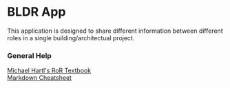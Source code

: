 # BLDR App

This application is designed to share different information between different roles in a single building/architectual project. 

### General Help
[Michael Hartl's RoR Textbook](https://www.railstutorial.org/book "Hartl")  
[Markdown Cheatsheet](https://github.com/adam-p/markdown-here/wiki/Markdown-Cheatsheet "Markdown Cheatsheet")  